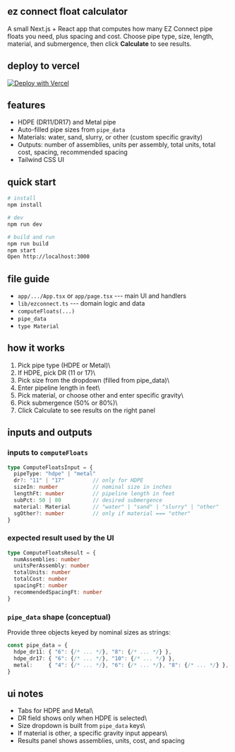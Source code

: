 ## ez connect float calculator

A small Next.js + React app that computes how many EZ Connect pipe
floats you need, plus spacing and cost. Choose pipe type, size, length,
material, and submergence, then click **Calculate** to see results.

## deploy to vercel

[![Deploy with
Vercel](https://vercel.com/button)](https://vercel.com/new?utm_medium=default-template&filter=next.js&utm_source=create-next-app&utm_campaign=create-next-app-readme)

## features

-   HDPE (DR11/DR17) and Metal pipe
-   Auto-filled pipe sizes from `pipe_data`
-   Materials: water, sand, slurry, or other (custom specific gravity)
-   Outputs: number of assemblies, units per assembly, total units,
    total cost, spacing, recommended spacing
-   Tailwind CSS UI

## quick start

``` bash
# install
npm install

# dev
npm run dev

# build and run
npm run build
npm start
Open http://localhost:3000
```

## file guide

-   `app/.../App.tsx` or `app/page.tsx` --- main UI and handlers
-   `lib/ezconnect.ts` --- domain logic and data
-   `computeFloats(...)`
-   `pipe_data`
-   `type Material`

## how it works

1.  Pick pipe type (HDPE or Metal)\
2.  If HDPE, pick DR (11 or 17)\
3.  Pick size from the dropdown (filled from pipe_data)\
4.  Enter pipeline length in feet\
5.  Pick material, or choose other and enter specific gravity\
6.  Pick submergence (50% or 80%)\
7.  Click Calculate to see results on the right panel

## inputs and outputs

### inputs to `computeFloats`

``` ts
type ComputeFloatsInput = {
  pipeType: "hdpe" | "metal"
  dr?: "11" | "17"         // only for HDPE
  sizeIn: number           // nominal size in inches
  lengthFt: number         // pipeline length in feet
  subPct: 50 | 80          // desired submergence
  material: Material       // "water" | "sand" | "slurry" | "other"
  sgOther?: number         // only if material === "other"
}
```

### expected result used by the UI

``` ts
type ComputeFloatsResult = {
  numAssemblies: number
  unitsPerAssembly: number
  totalUnits: number
  totalCost: number
  spacingFt: number
  recommendedSpacingFt: number
}
```

### `pipe_data` shape (conceptual)

Provide three objects keyed by nominal sizes as strings:

``` ts
const pipe_data = {
  hdpe_dr11: { "6": {/* ... */}, "8": {/* ... */} },
  hdpe_dr17: { "6": {/* ... */}, "10": {/* ... */} },
  metal:     { "4": {/* ... */}, "6": {/* ... */}, "8": {/* ... */} },
}
```

## ui notes

-   Tabs for HDPE and Metal\
-   DR field shows only when HDPE is selected\
-   Size dropdown is built from `pipe_data` keys\
-   If material is other, a specific gravity input appears\
-   Results panel shows assemblies, units, cost, and spacing
